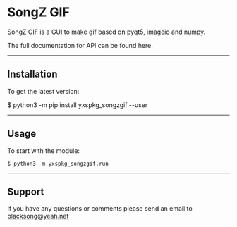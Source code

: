 # SongZ GIF


SongZ GIF is a GUI to make gif based on pyqt5, imageio and numpy.

The full documentation for API can be found here.

-----------------
Installation
-----------------

To get the latest version:

  $ python3 -m pip install yxspkg_songzgif --user

-----------------
Usage
-----------------
To start with the module:
    
    $ python3 -m yxspkg_songzgif.run


-----------------
Support
-----------------
If you have any questions or comments please send an email to blacksong@yeah.net
